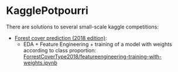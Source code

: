 # KagglePotpourri

There are solutions to several small-scale kaggle competitions:
   * [Forest cover prediction (2018 edition)](https://www.kaggle.com/c/forest-cover-type-kernels-only):
      * EDA + Feature Engineering + training of a model with weights according to class proportion: [ForrestCoverType2018/featureengineering-training-with-weights.ipynb]()
